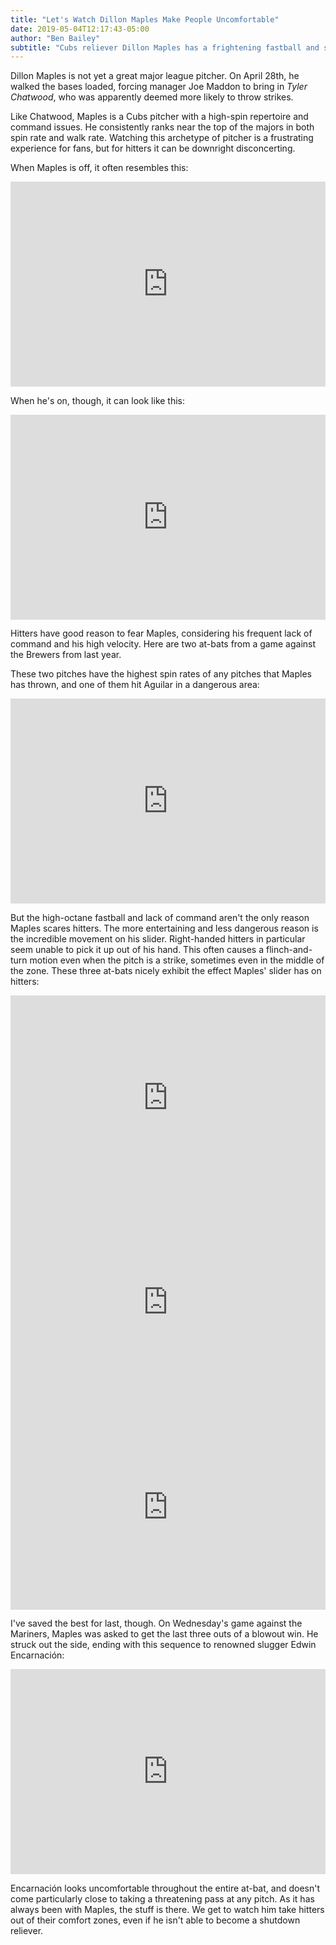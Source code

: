 ```yaml
---
title: "Let's Watch Dillon Maples Make People Uncomfortable"
date: 2019-05-04T12:17:43-05:00
author: "Ben Bailey"
subtitle: "Cubs reliever Dillon Maples has a frightening fastball and slider mix"
---
```


Dillon Maples is not yet a great major league pitcher. On April 28th, he walked the bases loaded, forcing manager Joe Maddon to bring in _Tyler Chatwood_, who was apparently deemed more likely to throw strikes.

Like Chatwood, Maples is a Cubs pitcher with a high-spin repertoire and command issues. He consistently ranks near the top of the majors in both spin rate and walk rate. Watching this archetype of pitcher is a frustrating experience for fans, but for hitters it can be downright disconcerting.

When Maples is off, it often resembles this: <div style='position:relative; padding-bottom:calc(56.25% + 44px)'><iframe src='https://gfycat.com/ifr/YellowWideJoey' frameborder='0' scrolling='no' width='100%' height='100%' style='position:absolute;top:0;left:0;' allowfullscreen></iframe></div>

When he's on, though, it can look like this:

<div style='position:relative; padding-bottom:calc(56.25% + 44px)'><iframe src='https://gfycat.com/ifr/GeneralFlashyGourami' frameborder='0' scrolling='no' width='100%' height='100%' style='position:absolute;top:0;left:0;' allowfullscreen></iframe></div>

Hitters have good reason to fear Maples, considering his frequent lack of command and his high velocity. Here are two at-bats from a game against the Brewers from last year.

These two pitches have the highest spin rates of any pitches that Maples has thrown, and one of them hit Aguilar in a dangerous area:

<div style='position:relative; padding-bottom:calc(56.25% + 44px)'><iframe src='https://gfycat.com/ifr/AppropriateDishonestLeopardseal' frameborder='0' scrolling='no' width='100%' height='100%' style='position:absolute;top:0;left:0;' allowfullscreen></iframe></div>

But the high-octane fastball and lack of command aren't the only reason Maples scares hitters. The more entertaining and less dangerous reason is the incredible movement on his slider. Right-handed hitters in particular seem unable to pick it up out of his hand. This often causes a flinch-and-turn motion even when the pitch is a strike, sometimes even in the middle of the zone. These three at-bats nicely exhibit the effect Maples' slider has on hitters:

<div style='position:relative; padding-bottom:calc(56.25% + 44px)'><iframe src='https://gfycat.com/ifr/CriminalLimpGrizzlybear' frameborder='0' scrolling='no' width='100%' height='100%' style='position:absolute;top:0;left:0;' allowfullscreen></iframe></div>

<div style='position:relative; padding-bottom:calc(56.25% + 44px)'><iframe src='https://gfycat.com/ifr/FaintSpeedyIndianrockpython' frameborder='0' scrolling='no' width='100%' height='100%' style='position:absolute;top:0;left:0;' allowfullscreen></iframe></div>

<div style='position:relative; padding-bottom:calc(56.25% + 44px)'><iframe src='https://gfycat.com/ifr/DampRespectfulEland' frameborder='0' scrolling='no' width='100%' height='100%' style='position:absolute;top:0;left:0;' allowfullscreen></iframe></div>

I've saved the best for last, though. On Wednesday's game against the Mariners, Maples was asked to get the last three outs of a blowout win. He struck out the side, ending with this sequence to renowned slugger Edwin Encarnación:

<div style='position:relative; padding-bottom:calc(56.25% + 44px)'><iframe src='https://gfycat.com/ifr/DigitalPositiveIvorybilledwoodpecker' frameborder='0' scrolling='no' width='100%' height='100%' style='position:absolute;top:0;left:0;' allowfullscreen></iframe></div>

Encarnación looks uncomfortable throughout the entire at-bat, and doesn't come particularly close to taking a threatening pass at any pitch. As it has always been with Maples, the stuff is there. We get to watch him take hitters out of their comfort zones, even if he isn't able to become a shutdown reliever.
